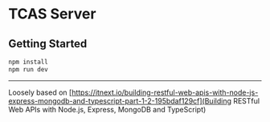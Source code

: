 # TCAS Server

## Getting Started

```sh
npm install
npm run dev
```

---

Loosely based on [https://itnext.io/building-restful-web-apis-with-node-js-express-mongodb-and-typescript-part-1-2-195bdaf129cf](Building RESTful Web APIs with Node.js, Express, MongoDB and TypeScript)
